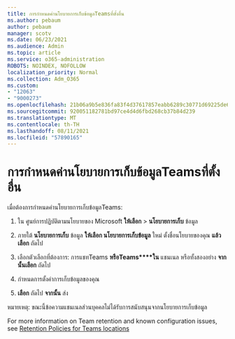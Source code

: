 ```yaml
---
title: การกําหนดค่านโยบายการเก็บข้อมูลTeamsที่ตั้งอื่น
ms.author: pebaum
author: pebaum
manager: scotv
ms.date: 06/23/2021
ms.audience: Admin
ms.topic: article
ms.service: o365-administration
ROBOTS: NOINDEX, NOFOLLOW
localization_priority: Normal
ms.collection: Adm_O365
ms.custom:
- "12063"
- "9000273"
ms.openlocfilehash: 21b06a9b5e836fa83f4d37617857eabb6289c30771d69225de662415d513d720
ms.sourcegitcommit: 920051182781bd97ce4d4d6fbd268cb37b84d239
ms.translationtype: MT
ms.contentlocale: th-TH
ms.lasthandoff: 08/11/2021
ms.locfileid: "57890165"
---
```

# <a name="configure-retention-policies-for-teams-locations"></a>การกําหนดค่านโยบายการเก็บข้อมูลTeamsที่ตั้งอื่น

เมื่อต้องการกําหนดค่านโยบายการเก็บข้อมูลTeams:

1. ใน ศูนย์การปฏิบัติตามนโยบายของ Microsoft **ให้เลือก**  >  **นโยบายการเก็บ** ข้อมูล

1. ภายใต้ **นโยบายการเก็บ** ข้อมูล **ให้เลือก นโยบายการเก็บข้อมูล** ใหม่ ตั้งชื่อนโยบายของคุณ **แล้วเลือก** ถัดไป

1. เลือกตัวเลือกที่ต้องการ: การแชทTeams **หรือTeams****ใน** แชนเนล หรือทั้งสองอย่าง **จากนั้นเลือก** ถัดไป

1. กําหนดการตั้งค่าการเก็บข้อมูลของคุณ 

1. **เลือก** ถัดไป **จากนั้น** ส่ง

หมายเหตุ: ขณะนี้ข้อความแชนเนลส่วนบุคคลไม่ได้รับการสนับสนุนจากนโยบายการเก็บข้อมูล

For more information on Team retention and known configuration issues, see [Retention Policies for Teams locations](https://docs.microsoft.com/microsoft-365/compliance/create-retention-policies#retention-policy-for-teams-locations)

